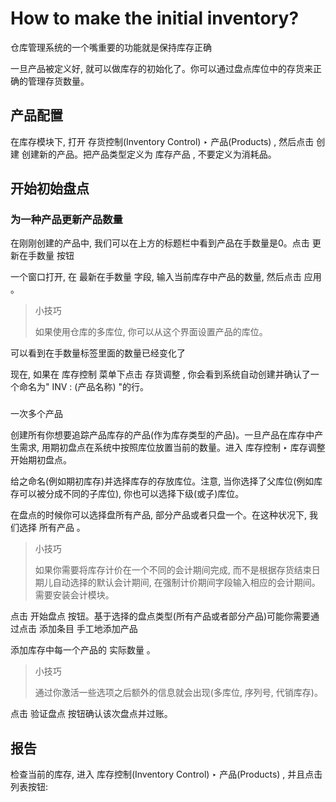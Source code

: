 # How to make the initial inventory?

仓库管理系统的一个嘴重要的功能就是保持库存正确

一旦产品被定义好, 就可以做库存的初始化了。你可以通过盘点库位中的存货来正确的管理存货数量。

## 产品配置

在库存模块下, 打开 存货控制\(Inventory Control\) ‣ 产品\(Products\) , 然后点击 创建 创建新的产品。把产品类型定义为 库存产品 , 不要定义为消耗品。

## 开始初始盘点

### 为一种产品更新产品数量

在刚刚创建的产品中, 我们可以在上方的标题栏中看到产品在手数量是0。点击 更新在手数量 按钮

一个窗口打开, 在 最新在手数量 字段, 输入当前库存中产品的数量, 然后点击 应用 。

> 小技巧
>
> 如果使用仓库的多库位, 你可以从这个界面设置产品的库位。

可以看到在手数量标签里面的数量已经变化了

现在, 如果在 库存控制 菜单下点击 存货调整 , 你会看到系统自动创建并确认了一个命名为" INV : \(产品名称\) "的行。

### 一次多个产品

创建所有你想要追踪产品库存的产品\(作为库存类型的产品\)。一旦产品在库存中产生需求, 用期初盘点在系统中按照库位放置当前的数量。进入 库存控制 ‣ 库存调整 开始期初盘点。

给之命名\(例如期初库存\)并选择库存的存放库位。注意, 当你选择了父库位\(例如库存可以被分成不同的子库位\), 你也可以选择下级\(或子\)库位。

在盘点的时候你可以选择盘所有产品, 部分产品或者只盘一个。在这种状况下, 我们选择 所有产品 。

> 小技巧
>
> 如果你需要将库存计价在一个不同的会计期间完成, 而不是根据存货结束日期儿自动选择的默认会计期间, 在强制计价期间字段输入相应的会计期间。需要安装会计模块。

点击 开始盘点 按钮。基于选择的盘点类型\(所有产品或者部分产品\)可能你需要通过点击 添加条目 手工地添加产品

添加库存中每一个产品的 实际数量 。

> 小技巧
>
> 通过你激活一些选项之后额外的信息就会出现\(多库位, 序列号, 代销库存\)。

点击 验证盘点 按钮确认该次盘点并过账。

## 报告

检查当前的库存, 进入 库存控制\(Inventory Control\) ‣ 产品\(Products\) , 并且点击 列表按钮:



